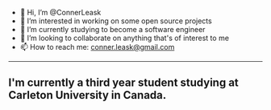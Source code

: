 - 👋 Hi, I’m @ConnerLeask
- 👀 I’m interested in working on some open source projects
- 🌱 I’m currently studying to become a software engineer
- 💞️ I’m looking to collaborate on anything that's of interest to me
- 📫 How to reach me: conner.leask@gmail.com


-----
I'm currently a third year student studying at Carleton University in Canada.
-----
